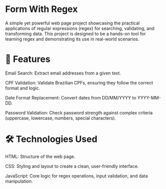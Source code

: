 # Form With Regex

A simple yet powerful web page project showcasing the practical applications of regular expressions (regex) for searching, validating, and transforming data. This project is designed to be a hands-on tool for learning regex and demonstrating its use in real-world scenarios.

# 🚀 Features
Email Search: Extract email addresses from a given text.

CPF Validation: Validate Brazilian CPFs, ensuring they follow the correct format and logic.

Date Format Replacement: Convert dates from DD/MM/YYYY to YYYY-MM-DD.

Password Validation: Check password strength against complex criteria (uppercase, lowercase, numbers, special characters).


# 🛠️ Technologies Used
HTML: Structure of the web page.

CSS: Styling and layout to create a clean, user-friendly interface.

JavaScript: Core logic for regex operations, input validation, and data manipulation.
